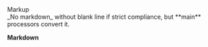 <div>Markup</div>
_No markdown_ without blank line if strict compliance, but **main** processors convert it.

**Markdown**